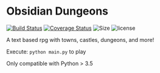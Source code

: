 # Obsidian Dungeons

[![Build Status](https://travis-ci.org/PeteMcGreete/Obsidian-Dungeons.svg?branch=master)](https://travis-ci.org/PeteMcGreete/Obsidian-Dungeons)
[![Coverage Status](https://coveralls.io/repos/github/PeteMcGreete/Obsidian-Dungeons/badge.svg?branch=master)](https://coveralls.io/github/PeteMcGreete/Obsidian-Dungeons?branch=master)
![Size](https://github-size-badge.herokuapp.com/PeteMcGreete/Obsidian-Dungeons.svg)
![license](https://img.shields.io/github/license/mashape/apistatus.svg)

A text based rpg with towns, castles, dungeons, and more!

Execute: `python main.py` to play

Only compatible with Python > 3.5
